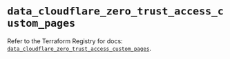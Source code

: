 # `data_cloudflare_zero_trust_access_custom_pages`

Refer to the Terraform Registry for docs: [`data_cloudflare_zero_trust_access_custom_pages`](https://registry.terraform.io/providers/cloudflare/cloudflare/5.5.0/docs/data-sources/zero_trust_access_custom_pages).
